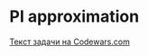 <h1>PI approximation</h1>
<p><a href="https://www.codewars.com/kata/550527b108b86f700000073f">Текст задачи на Codewars.com</a></p>